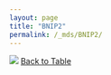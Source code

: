 ```yaml
---
layout: page
title: "BNIP2"
permalink: /_mds/BNIP2/
---
```


![](../../alns_9.28.22/aln_5HSAA010809_0.967.png?raw=true
)
[Back to Table](../../display)
